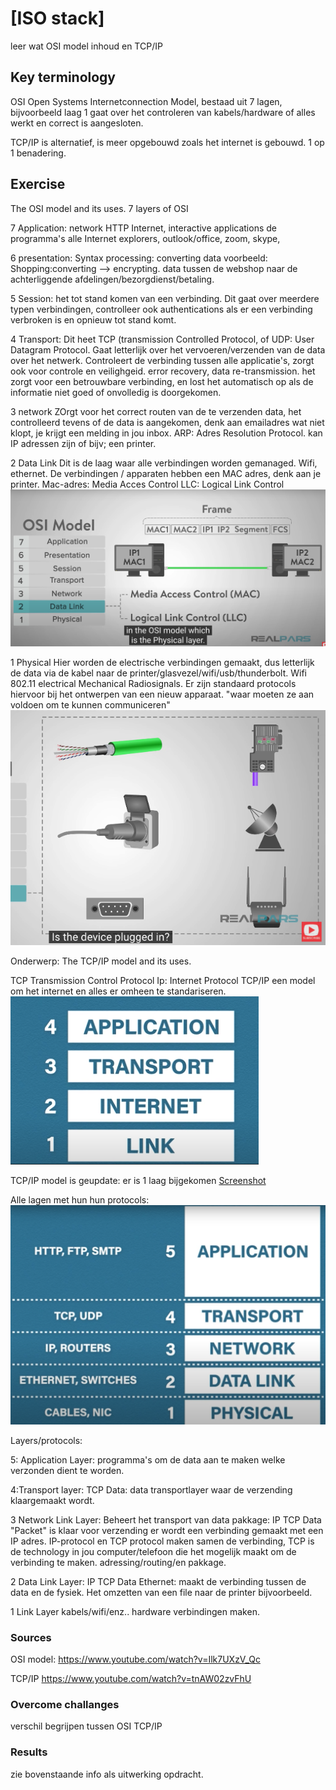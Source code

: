 # [ISO stack]
leer wat OSI model inhoud en TCP/IP

## Key terminology
OSI  Open Systems Internetconnection Model, bestaad uit 7 lagen, bijvoorbeeld laag 1 gaat over het controleren van kabels/hardware of alles werkt en correct is aangesloten. 

TCP/IP is alternatief, is meer opgebouwd zoals het internet is gebouwd.  1 op 1 benadering.

## Exercise
The OSI model and its uses. 
7 layers of OSI

7 Application:  network HTTP Internet, interactive applications de programma's
alle Internet explorers, outlook/office, zoom, skype,  

6 presentation: 
Syntax processing: converting data voorbeeld: Shopping:converting --> encrypting. 
data tussen de webshop naar de achterliggende afdelingen/bezorgdienst/betaling. 

5 Session:
het tot stand komen van een verbinding. 
Dit gaat over meerdere typen verbindingen, controlleer ook authentications als er een verbinding verbroken is en opnieuw tot stand komt.

4 Transport: 
Dit heet TCP (transmission Controlled Protocol,  of UDP: User Datagram Protocol.
Gaat letterlijk over het vervoeren/verzenden van de data over het netwerk. Controleert de verbinding tussen alle applicatie's, zorgt ook voor controle en veilighgeid.   error recovery, data re-transmission. het zorgt voor een betrouwbare verbinding, en lost het automatisch op als de informatie niet goed of onvolledig is doorgekomen. 
 
 
3 network
ZOrgt voor het correct routen van de te verzenden data, het controlleerd tevens of de data is aangekomen, denk aan emailadres wat niet klopt, je krijgt een melding in jou inbox.  ARP: Adres Resolution Protocol. kan IP adressen zijn of bijv; een printer. 

2 Data Link
Dit is de laag waar alle verbindingen worden gemanaged. Wifi, ethernet. De verbindingen / apparaten hebben een MAC adres, denk aan je printer. 
Mac-adres: Media Acces Control 
LLC: Logical Link Control  
![screenshot](../00_includes/Datalink%20layer.png)

1 Physical 
Hier worden de electrische verbindingen gemaakt, dus letterlijk de data via de kabel naar de printer/glasvezel/wifi/usb/thunderbolt. Wifi 802.11
electrical Mechanical Radiosignals.   Er zijn standaard protocols hiervoor bij het ontwerpen van een nieuw apparaat. "waar moeten ze aan voldoen om te kunnen communiceren"
![screenshot](../00_includes/Electrical%20divices.png)

Onderwerp: 
The TCP/IP model and its uses.

TCP  Transmission Control Protocol
Ip: Internet Protocol
TCP/IP een model om het internet en alles er omheen te standariseren. 
![screenshot](../00_includes/TCP%3AIP%20Layers.png)

 TCP/IP model is geupdate: er is 1 laag bijgekomen 
 [Screenshot](../00_includes/TCP%3AIP%20Layers.png)

Alle lagen met hun hun protocols:
![screenshot](../00_includes/Layers%20met%20protocols.png)

Layers/protocols: 

5: Application Layer: programma's om de data aan te maken welke verzonden dient te worden. 

4:Transport layer: TCP Data: data transportlayer waar de verzending klaargemaakt wordt.

3 Network Link Layer: Beheert het transport van data pakkage: IP TCP Data  "Packet" is klaar voor verzending er wordt een verbinding gemaakt met een IP adres. IP-protocol en TCP protocol maken samen de verbinding, TCP is de technology in jou computer/telefoon die het mogelijk maakt om de verbinding te maken. adressing/routing/en pakkage. 

2 Data Link Layer: IP TCP Data Ethernet: maakt de verbinding tussen de data en de fysiek.  Het omzetten van een file naar de printer bijvoorbeeld. 

1 Link Layer  kabels/wifi/enz.. hardware verbindingen maken. 
 


 
### Sources
OSI model: https://www.youtube.com/watch?v=Ilk7UXzV_Qc

TCP/IP   https://www.youtube.com/watch?v=tnAW02zvFhU

### Overcome challanges
verschil begrijpen tussen OSI TCP/IP

### Results
zie bovenstaande info als uitwerking opdracht. 